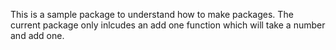 This is a sample package to understand how to make packages. The current package only inlcudes an add one function which will take a number and add one.
